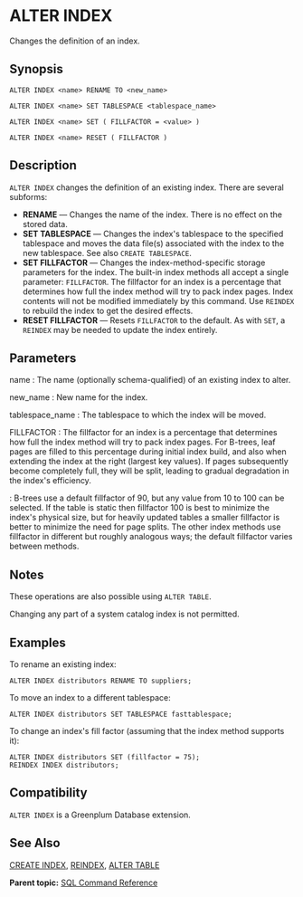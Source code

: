 # ALTER INDEX 

Changes the definition of an index.

## Synopsis 

``` {#sql_command_synopsis}
ALTER INDEX <name> RENAME TO <new_name>

ALTER INDEX <name> SET TABLESPACE <tablespace_name>

ALTER INDEX <name> SET ( FILLFACTOR = <value> )

ALTER INDEX <name> RESET ( FILLFACTOR )
```

## Description 

`ALTER INDEX` changes the definition of an existing index. There are several subforms:

-   **RENAME** — Changes the name of the index. There is no effect on the stored data.
-   **SET TABLESPACE** — Changes the index's tablespace to the specified tablespace and moves the data file\(s\) associated with the index to the new tablespace. See also `CREATE TABLESPACE`.
-   **SET FILLFACTOR** — Changes the index-method-specific storage parameters for the index. The built-in index methods all accept a single parameter: `FILLFACTOR`. The fillfactor for an index is a percentage that determines how full the index method will try to pack index pages. Index contents will not be modified immediately by this command. Use `REINDEX` to rebuild the index to get the desired effects.
-   **RESET FILLFACTOR** — Resets `FILLFACTOR` to the default. As with `SET`, a `REINDEX` may be needed to update the index entirely.

## Parameters 

name
:   The name \(optionally schema-qualified\) of an existing index to alter.

new\_name
:   New name for the index.

tablespace\_name
:   The tablespace to which the index will be moved.

FILLFACTOR
:   The fillfactor for an index is a percentage that determines how full the index method will try to pack index pages. For B-trees, leaf pages are filled to this percentage during initial index build, and also when extending the index at the right \(largest key values\). If pages subsequently become completely full, they will be split, leading to gradual degradation in the index's efficiency.

:   B-trees use a default fillfactor of 90, but any value from 10 to 100 can be selected. If the table is static then fillfactor 100 is best to minimize the index's physical size, but for heavily updated tables a smaller fillfactor is better to minimize the need for page splits. The other index methods use fillfactor in different but roughly analogous ways; the default fillfactor varies between methods.

## Notes 

These operations are also possible using `ALTER TABLE`.

Changing any part of a system catalog index is not permitted.

## Examples 

To rename an existing index:

```
ALTER INDEX distributors RENAME TO suppliers;
```

To move an index to a different tablespace:

```
ALTER INDEX distributors SET TABLESPACE fasttablespace;
```

To change an index's fill factor \(assuming that the index method supports it\):

```
ALTER INDEX distributors SET (fillfactor = 75);
REINDEX INDEX distributors;
```

## Compatibility 

`ALTER INDEX` is a Greenplum Database extension.

## See Also 

[CREATE INDEX](CREATE_INDEX.html), [REINDEX](REINDEX.html), [ALTER TABLE](ALTER_TABLE.html)

**Parent topic:** [SQL Command Reference](../sql_commands/sql_ref.html)

